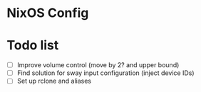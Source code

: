 # NixOS Config
# Todo list

- [ ] Improve volume control (move by 2? and upper bound)
- [ ] Find solution for sway input configuration (inject device IDs)
- [ ] Set up rclone and aliases
